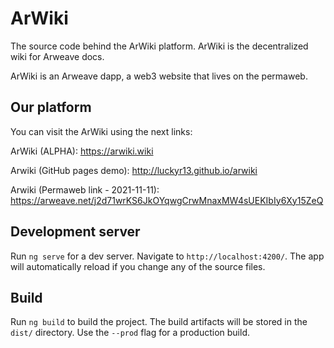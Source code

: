 # ArWiki
The source code behind the ArWiki platform. ArWiki is the decentralized wiki for Arweave docs.

ArWiki is an Arweave dapp, a web3 website that lives on the permaweb.

## Our platform
You can visit the ArWiki using the next links: 

ArWiki (ALPHA): https://arwiki.wiki

Arwiki (GitHub pages demo): http://luckyr13.github.io/arwiki

Arwiki (Permaweb link - 2021-11-11): https://arweave.net/j2d71wrKS6JkOYqwgCrwMnaxMW4sUEKIbIy6Xy15ZeQ


## Development server

Run `ng serve` for a dev server. Navigate to `http://localhost:4200/`. The app will automatically reload if you change any of the source files.


## Build

Run `ng build` to build the project. The build artifacts will be stored in the `dist/` directory. Use the `--prod` flag for a production build.

